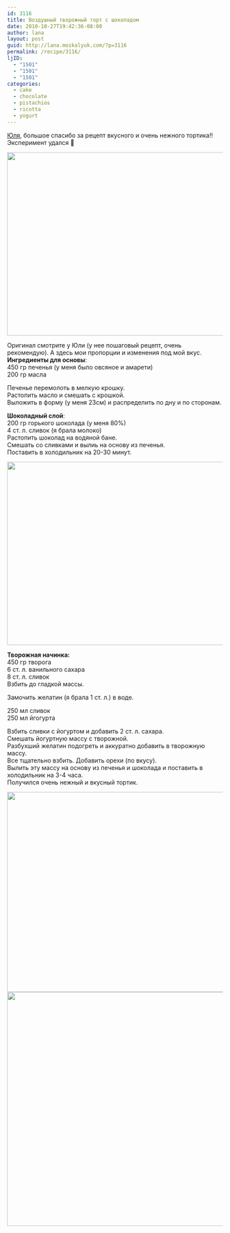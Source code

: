 ```yaml
---
id: 3116
title: Воздушный творожный торт с шоколадом
date: 2010-10-27T19:42:36-08:00
author: lana
layout: post
guid: http://lana.moskalyuk.com/?p=3116
permalink: /recipe/3116/
ljID:
  - "1501"
  - "1501"
  - "1501"
categories:
  - cake
  - chocolate
  - pistachios
  - ricotta
  - yogurt
---
```

[Юля](http://kuxarka-91.livejournal.com/6604.html), большое спасибо за рецепт вкусного и очень нежного тортика!! Эксперимент удался 🙂

<img loading="lazy" class="alignnone" title="cake souffle" src="http://farm5.static.flickr.com/4002/5122372546_57254e044e_z.jpg" alt="" width="640" height="427" /> 

Оригинал смотрите у Юли (у нее пошаговый рецепт, очень рекомендую). А здесь мои пропорции и изменения под мой вкус.  
**Ингредиенты для основы**:  
450 гр печенья (у меня было овсяное и амарети)  
200 гр масла

Печенье перемолоть в мелкую крошку.  
Растопить масло и смешать с крошкой.  
Выложить в форму (у меня 23см) и распределить по дну и по сторонам.

**Шоколадный слой**:  
200 гр горького шоколада (у меня 80%)  
4 ст. л. сливок (я брала молоко)  
Растопить шоколад на водяной бане.  
Смешать со сливками и вылиь на основу из печенья.  
Поставить в холодильник на 20-30 минут.

<img loading="lazy" class="alignnone" title="souffle cake" src="http://farm5.static.flickr.com/4015/5122365772_e6d7c2eb21_z.jpg" alt="" width="640" height="427" /> 

<!--more-->

**Творожная начинка:**  
450 гр творога  
6 ст. л. ванильного сахара  
8 ст. л. сливок  
Взбить до гладкой массы.

Замочить желатин (я брала 1 ст. л.) в воде.

250 мл сливок  
250 мл йгогурта

Взбить сливки с йогуртом и добавить 2 ст. л. сахара.  
Смешать йогуртную массу с творожной.  
Разбухший желатин подогреть и аккуратно добавить в творожную массу.  
Все тщательно взбить. Добавить орехи (по вкусу).  
Вылить эту массу на основу из печенья и шоколада и поставить в холодильник на 3-4 часа.  
Получился очень нежный и вкусный тортик.

<img loading="lazy" class="alignnone" title="souffle cake" src="http://farm2.static.flickr.com/1209/5122377816_c7123a22c0_z.jpg" alt="" width="640" height="466" /> 

<img loading="lazy" class="alignnone" title="souffle cake" src="http://farm5.static.flickr.com/4008/5121770527_ff2b5e7b0a_z.jpg" alt="" width="640" height="545" />